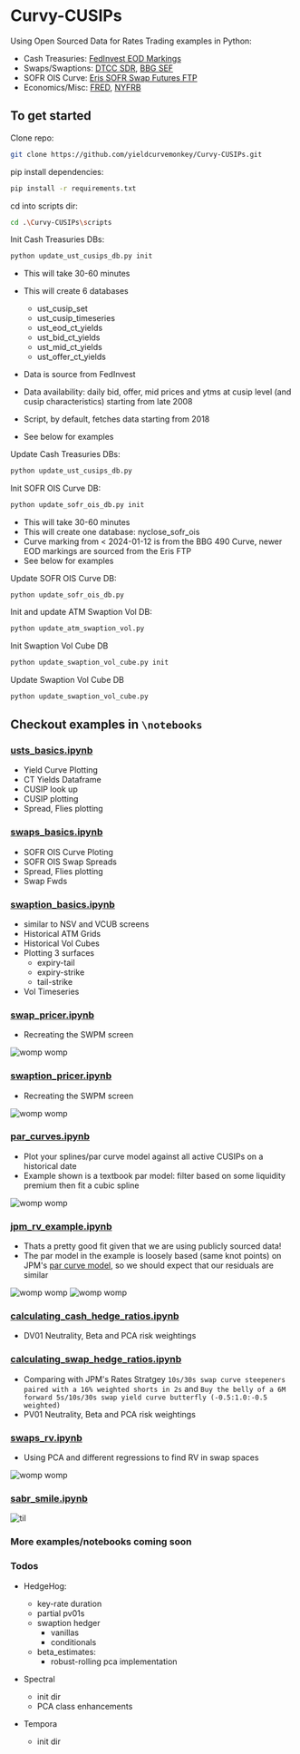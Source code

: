 # Curvy-CUSIPs

Using Open Sourced Data for Rates Trading examples in Python:

- Cash Treasuries: [FedInvest EOD Markings](https://www.treasurydirect.gov/GA-FI/FedInvest/selectSecurityPriceDate)
- Swaps/Swaptions: [DTCC SDR](https://pddata.dtcc.com/ppd/cftcdashboard), [BBG SEF](https://data.bloombergsef.com/)
- SOFR OIS Curve: [Eris SOFR Swap Futures FTP](https://files.erisfutures.com/ftp/)
- Economics/Misc: [FRED](https://fred.stlouisfed.org/), [NYFRB](https://markets.newyorkfed.org/static/docs/markets-api.html)

## To get started

Clone repo:

```bash
git clone https://github.com/yieldcurvemonkey/Curvy-CUSIPs.git
```

pip install dependencies: 

```bash
pip install -r requirements.txt
```

cd into scripts dir:

```bash
cd .\Curvy-CUSIPs\scripts
```

Init Cash Treasuries DBs: 

```py
python update_ust_cusips_db.py init
```

- This will take 30-60 minutes
- This will create 6 databases
    - ust_cusip_set
    - ust_cusip_timeseries
    - ust_eod_ct_yields
    - ust_bid_ct_yields
    - ust_mid_ct_yields
    - ust_offer_ct_yields

- Data is source from FedInvest
- Data availability: daily bid, offer, mid prices and ytms at cusip level (and cusip characteristics) starting from late 2008
- Script, by default, fetches data starting from 2018
- See below for examples

Update Cash Treasuries DBs:

```py
python update_ust_cusips_db.py
```

Init SOFR OIS Curve DB:

```py
python update_sofr_ois_db.py init
```

- This will take 30-60 minutes
- This will create one database: nyclose_sofr_ois
- Curve marking from < 2024-01-12 is from the BBG 490 Curve, newer EOD markings are sourced from the Eris FTP
- See below for examples

Update SOFR OIS Curve DB:
```
python update_sofr_ois_db.py
```

Init and update ATM Swaption Vol DB:

```py
python update_atm_swaption_vol.py
```

Init Swaption Vol Cube DB

```py
python update_swaption_vol_cube.py init
```

Update Swaption Vol Cube DB

```py
python update_swaption_vol_cube.py
```

## Checkout examples in `\notebooks`

### [usts_basics.ipynb](https://github.com/yieldcurvemonkey/Curvy-CUSIPs/blob/main/notebooks/usts_basics.ipynb)

- Yield Curve Plotting
- CT Yields Dataframe
- CUSIP look up
- CUSIP plotting
- Spread, Flies plotting

### [swaps_basics.ipynb](https://github.com/yieldcurvemonkey/Curvy-CUSIPs/blob/main/notebooks/swaps_basics.ipynb)

- SOFR OIS Curve Ploting
- SOFR OIS Swap Spreads
- Spread, Flies plotting
- Swap Fwds

### [swaption_basics.ipynb](https://github.com/yieldcurvemonkey/Curvy-CUSIPs/blob/main/notebooks/swaption_basics.ipynb) 

- similar to NSV and VCUB screens 
- Historical ATM Grids
- Historical Vol Cubes
- Plotting 3 surfaces  
    - expiry-tail
    - expiry-strike
    - tail-strike
- Vol Timeseries 

### [swap_pricer.ipynb](https://github.com/yieldcurvemonkey/Curvy-CUSIPs/blob/main/notebooks/swap_pricer.ipynb)

- Recreating the SWPM screen

![womp womp](./dump/Screenshot%202025-01-08%20160645.png)


### [swaption_pricer.ipynb](https://github.com/yieldcurvemonkey/Curvy-CUSIPs/blob/main/notebooks/swaption_pricer.ipynb)

- Recreating the SWPM screen

![womp womp](./dump/swaption_pricer_demo.png)


### [par_curves.ipynb](https://github.com/yieldcurvemonkey/Curvy-CUSIPs/blob/main/notebooks/par_curves.ipynb)

- Plot your splines/par curve model against all active CUSIPs on a historical date
- Example shown is a textbook par model: filter based on some liquidity premium then fit a cubic spline

![womp womp](./dump/Screenshot%202024-12-05%20221335.png)

### [jpm_rv_example.ipynb](https://github.com/yieldcurvemonkey/Curvy-CUSIPs/blob/main/notebooks/jpm_rv_example.ipynb)

- Thats a pretty good fit given that we are using publicly sourced data!
- The par model in the example is loosely based (same knot points) on JPM's [par curve model](https://github.com/yieldcurvemonkey/Curvy-CUSIPs/blob/main/research/Linear/JPM%20Rates%20Strategy%20The%20(par)%20curves%20they%20are%20a-changin%E2%80%99%20Making%20enhancements%20to%20our%20Treasury%20%26%20TIPS%20par%20curves.%20Tue%20Jul%2023%202024.pdf), so we should expect that our residuals are similar

![womp womp](./dump/Screenshot%202024-12-05%20225137.png)
![womp womp](./dump/Screenshot%202024-12-05%20224928.png)

### [calculating_cash_hedge_ratios.ipynb](https://github.com/yieldcurvemonkey/Curvy-CUSIPs/blob/main/notebooks/calculating_cash_hedge_ratios.ipynb)

- DV01 Neutrality, Beta and PCA risk weightings

### [calculating_swap_hedge_ratios.ipynb](https://github.com/yieldcurvemonkey/Curvy-CUSIPs/blob/main/notebooks/calculating_swap_hedge_ratios.ipynb)

- Comparing with JPM's Rates Stratgey `10s/30s swap curve steepeners paired with a 16% weighted shorts in 2s` and `Buy the belly of a 6M forward 5s/10s/30s swap yield curve butterfly (-0.5:1.0:-0.5 weighted)`
- PV01 Neutrality, Beta and PCA risk weightings

### [swaps_rv.ipynb](https://github.com/yieldcurvemonkey/Curvy-CUSIPs/blob/main/notebooks/swaps_rv.ipynb)

- Using PCA and different regressions to find RV in swap spaces

![womp womp](./dump/output.png)

### [sabr_smile.ipynb](https://github.com/yieldcurvemonkey/Curvy-CUSIPs/blob/main/notebooks/sabr_smile.ipynb)

![til](./dump/sabrsmileexample.gif)

### More examples/notebooks coming soon

### Todos

- HedgeHog:
    - key-rate duration
    - partial pv01s
    - swaption hedger
        - vanillas
        - conditionals
    - beta_estimates:
        - robust-rolling pca implementation

- Spectral
    - init dir
    - PCA class enhancements

- Tempora 
    - init dir
